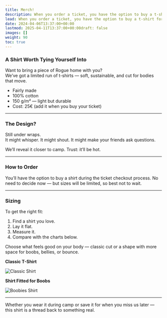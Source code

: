 ```yaml
---
title: Merch!
description: When you order a ticket, you have the option to buy a t-shirt for 25€.
lead: When you order a ticket, you have the option to buy a t-shirt for 25€.
date: 2024-04-06T13:37:00+00:00
lastmod: 2025-04-11T13:37:00+00:00draft: false
images: []
weight: 90
toc: true
---
```


### A Shirt Worth Tying Yourself Into

Want to bring a piece of Rogue home with you?  
We’ve got a limited run of t-shirts — soft, sustainable, and cut for bodies that move.

* Fairly made  
* 100% cotton  
* 150 g/m² — light but durable  
* Cost: 25€ (add it when you buy your ticket)

---

### The Design?

Still under wraps.  
It might whisper. It might shout. It might make your friends ask questions.

We’ll reveal it closer to camp. Trust: it’ll be hot.

---

### How to Order

You’ll have the option to buy a shirt during the ticket checkout process. No need to decide now — but sizes will be limited, so best not to wait.

---

### Sizing

To get the right fit:
1. Find a shirt you love.
2. Lay it flat.
3. Measure it.
4. Compare with the charts below.

Choose what feels good on your body — classic cut or a shape with more space for boobs, bellies, or bounce.

**Classic T-Shirt**

![Classic Shirt](/images/m-size.png)

**Shirt Fitted for Boobs**

![Boobies Shirt](/images/f-size.png)

---

Whether you wear it during camp or save it for when you miss us later —  
this shirt is a thread back to something real.
